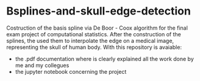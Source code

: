 # Bsplines-and-skull-edge-detection

Costruction of the basis spline via De Boor - Coox algorithm for the final exam project of computational statistics. After the construction of the splines, the used them to interpolate the edge on a medical image, representing the skull of human body. With this repository is avaiable:

- the .pdf documentation where is clearly explained all the work done by me and my collegues
- the jupyter notebook concerning the project
